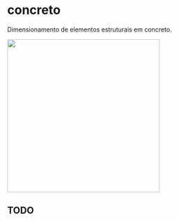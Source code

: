 concreto
========
Dimensionamento de elementos estruturais em concreto.
<div>
<img src="http://www.writeyournote.com/pics/6c02bb0382f4087a936b0a7c943fd69c.png" width="350px">

TODO
----
